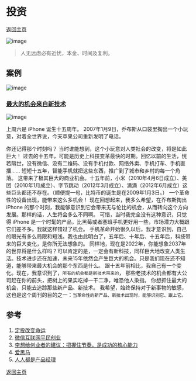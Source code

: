 # 投资
[返回主页](/)

![image](https://user-images.githubusercontent.com/95151698/149654520-02b14905-5fbd-4d4a-98e1-bcc84c3a725f.png)
> 人无远虑必有近忧，本金、时间及复利。

## 案例

![image](https://user-images.githubusercontent.com/95151698/151648635-9cf9c790-2e98-4e52-844b-009c209a1dc5.png)


### [最大的机会来自新技术](https://www.ruanyifeng.com/blog/2022/01/weekly-issue-192.html)

![image](https://user-images.githubusercontent.com/95151698/149654593-7f14520f-3322-4a39-9c64-c06aa9af3202.png)

上周六是 iPhone 诞生十五周年。
2007年1月9日，乔布斯从口袋里掏出一个小玩意，对着全世界说，今天苹果公司重新发明了电话。

你还记得那个时刻吗？
当时谁能想到，这个小玩意对人类社会的改变，将是如此巨大！
过去的十五年，可能是历史上科技变革最快的时期。回忆以前的生活，恍若隔世，没有微信、没有二维码、没有手机付款、网络外卖、手机打车、手机直播......
短短十五年，智能手机就把这些东西，推广到了城市和乡村的每一个角落。
这带来了极其巨大的商业机会。十五年前，小米（2010年4月6日成立）、美团（2010年1月成立）、字节跳动（2012年3月成立）、滴滴（2012年6月成立）这些巨头都还不存在。（顺便提一句，比特币的诞生是在2009年1月3日。）
一个革命性的设备出现，能带来这么多机会！
现在回想起来，我多么希望，在乔布斯掏出 iPhone 的那个时刻，我能够意识到它会带来无与伦比的机会，从而转向这个方向发展。那样的话，人生将会多么不同啊。
可惜，当时我完全没有这种意识，只觉得 iPhone 是一个时髦的产品，比黑莓或者塞班手机更好用一些，市场潜力大概跟它们差不多。我就这样错过了机会。
手机革命开始很久以后，我才意识到，自己的眼光有多么局限和短浅。我也由此明白了，五年后、十年后、十五年后，科技带来的巨大变化，是你所无法想象的。
同样地，现在是2022年，你能想象2037年的世界将是什么样吗？可以肯定的是，一定会有新科技，同样巨大地改变人类生活。技术进步还在加速，未来15年依然会产生巨大的机会。只是我们现在还不知道，能够带来最大机会的那个东西是什么。
跟十五年前相比，我自己有一个变化。现在，我意识到了，`所有的机会都是新技术带来的`， 那些老技术的机会都有大公司赶在你的前头，把树上的果实吃掉一干二净，唯恐他人染指。 你想抓住最大的机会，只能去追踪那些新产品、新技术。
我希望，始终保持对于新事物的敏感，这也是这个周刊的目的之一：`当革命性的新产品、新技术出现时，能够识别它、跟上它。`

## 参考

1. [定投改变命运](https://ri.firesbox.com/#/cn/)
2. [微信互联网平民创业](https://github.com/xiaolai/everyones-guide-for-starting-up-on-wechat-network)
3. [李想给创业者的建议：把握住节奏，是成功的核心能力](http://www.iheima.com/article-331199.html)
4. [爱黑马](https://www.iheima.com)
5. [人人都是产品经理](http://www.woshipm.com) 

[返回主页](/)

